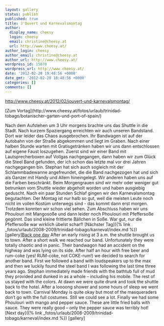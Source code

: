 ```yaml
---
layout: gallery
status: publish
published: true
title: J'Ouvert und Karnevalsmontag
author:
  display_name: cheesy
  login: cheesy
  email: christine@cheesy.at
  url: http://www.cheesy.at/
author_login: cheesy
author_email: christine@cheesy.at
author_url: http://www.cheesy.at/
wordpress_id: 15870
wordpress_url: http://www.cheesy.at/
date: '2012-02-20 19:48:56 +0000'
date_gmt: '2012-02-20 18:48:56 +0000'
categories: []
comments: []
---
```

http://www.cheesy.at/2012/02/jouvert-und-karnevalsmontag/
<!--:de-->[Zum Vortag](http://www.cheesy.at/fotos/urlaub/trinidad-tobago/botanischer-garten-und-port-of-spain/)
Nach dem Aufstehen um 3 Uhr morgens brachte uns das Shuttle in die Stadt. Nach kurzem Spaziergang erreichten wir auch unseren Bandstand. Dort war leider das Chaos ausgebrochen. Ihr Bandwagen ist auf der Autobahn von der Straße abgekommen und liegt im Graben. Nach einer halben Stunde warten mit Gratisgetränken haben wir uns dann entschlossen auf eigene Faust loszugehen. Zuerst sind wir einer Band mit Lautsprecherboxen auf Vollgas nachgegangen, dann haben wir zum Glück die Steel Band gefunden, der ich schon das letzte mal vor drei Jahren nachgegangen bin. Stephan hat sich auch sogleich mit der Schlammbadewanne angefreundet, die die Band nachgezogen hat und sich als Ganzer mit Handy und Allem hineingelegt. Wir anderen haben uns auf die Farben beschränkt.
Beim Morgengrauen sind wir mehr oder weniger gut betrunken vom Shuttle wieder abgeholt worden und haben ausgiebig geduscht. Nach ein paar Stunden Schlaf gingen wir den Karnevalsmontag begutachten. Der Montag ist nur halb so gut, weil die meisten Leute noch nicht im vollen Kostüm unterwegs sind - das kommt dann erst morgen. Trotzdem konnten wir schon viel sehen.
Zum Abschluss haben wir uns Phoulouri mit Mangosoße und dann leider noch Phoulouri mit Pfeffersoße gegönnt. Das sind kleine frittierte Bällchen in Soße. War gut, nur die Pfeffersoße war wirklich übelst scharf!
[Nächster Tag]({% link _fotos/urlaub/2008-2009/trinidad-tobago/karneval/index.md %})
[gallery]<!--:--><!--:en-->[Back one day](http://www.cheesy.at/en/fotos/urlaub/trinidad-tobago/botanischer-garten-und-port-of-spain/)
After an early rising at 3 a.m. the shuttle brought us to town. After a short walk we reached our band. Unfortunately they were totally chaotic and in panic. Their bandwagon had an accident on the highway and was lying on its side. After half an hour with free beer and rum-coke (yes! RUM-coke, not COKE-rum!) we decided to search for another band. First we followed a band with loudspeakers up to the max and then we luckily found the steel band I was following the last time three years ago. Stephan immediately made friends with the bathtub full of mud they provided and dunked in as a whole – including his mobile. The rest of us stayed with the colors.
At dawn we were quite drunk and took the shuttle back to the hotel. After a loooong shower and some hours of sleep we went back to town. Carnival Monday is quite okay but most of the masqueraders don’t go with the full costumes. Still we could see a lot.
Finally we had some Phoulouri with mango and pepper sauce. These are little fried balls with sauce. They were really good – only the pepper sauce was terribly hot!
[Next day]({% link _fotos/urlaub/2008-2009/trinidad-tobago/karneval/index.md %})
[gallery]
<!--:-->
